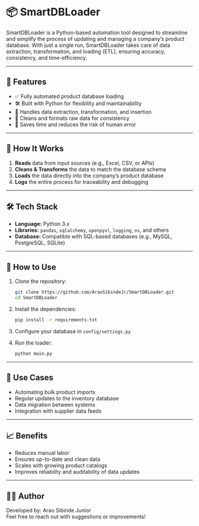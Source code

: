 # 📦 SmartDBLoader

SmartDBLoader is a Python-based automation tool designed to streamline and simplify the process of updating and managing a company’s product database. With just a single run, SmartDBLoader takes care of data extraction, transformation, and loading (ETL), ensuring accuracy, consistency, and time-efficiency.

---

## 🚀 Features

- ✅ Fully automated product database loading
- 🛠️ Built with Python for flexibility and maintainability
- 🔄 Handles data extraction, transformation, and insertion
- 🧼 Cleans and formats raw data for consistency
- 💾 Saves time and reduces the risk of human error

---

## 🧠 How It Works

1. **Reads** data from input sources (e.g., Excel, CSV, or APIs)
2. **Cleans & Transforms** the data to match the database schema
3. **Loads** the data directly into the company’s product database
4. **Logs** the entire process for traceability and debugging

---

## 🛠️ Tech Stack

- **Language:** Python 3.x
- **Libraries:** `pandas`, `sqlalchemy`, `openpyxl`, `logging`, `os`, and others
- **Database:** Compatible with SQL-based databases (e.g., MySQL, PostgreSQL, SQLite)

---

## 🔧 How to Use

1. Clone the repository:

   ```bash
   git clone https://github.com/AraoSibindeJr/SmartDBLoader.git
   cd SmartDBLoader
   ```

2. Install the dependencies:

   ```bash
   pip install -r requirements.txt
   ```

3. Configure your database in `config/settings.py`

4. Run the loader:
   ```bash
   python main.py
   ```

---

## 📌 Use Cases

- Automating bulk product imports
- Regular updates to the inventory database
- Data migration between systems
- Integration with supplier data feeds

---

## 📈 Benefits

- Reduces manual labor
- Ensures up-to-date and clean data
- Scales with growing product catalogs
- Improves reliability and auditability of data updates

---

## 👨‍💻 Author

Developed by: Arao Sibinde Junior  
Feel free to reach out with suggestions or improvements!
